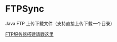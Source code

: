 # FTPSync
Java FTP 上传下载文件（支持直接上传下载一个目录）

[FTP服务器搭建请戳这里](https://github.com/PopFisher/FTPSync/blob/master/ftp_context.md "Win10搭建FTP服务器")